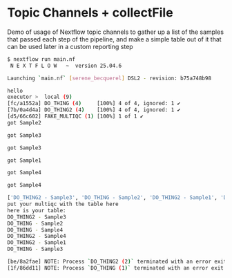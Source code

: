 # Topic Channels + collectFile

Demo of usage of Nextflow topic channels to gather up a list of the samples that passed each step of the pipeline, and make a simple table out of it that can be used later in a custom reporting step

```bash
$ nextflow run main.nf
 N E X T F L O W   ~  version 25.04.6

Launching `main.nf` [serene_becquerel] DSL2 - revision: b75a748b98

hello
executor >  local (9)
[fc/a1552a] DO_THING (4)     [100%] 4 of 4, ignored: 1 ✔
[7b/0a4d4a] DO_THING2 (4)    [100%] 4 of 4, ignored: 1 ✔
[d5/66c602] FAKE_MULTIQC (1) [100%] 1 of 1 ✔
got Sample2

got Sample3

got Sample3

got Sample1

got Sample4

got Sample4

['DO_THING2 - Sample3', 'DO_THING - Sample2', 'DO_THING2 - Sample1', 'DO_THING - Sample3', 'DO_THING2 - Sample4', 'DO_THING - Sample4']
put your multiqc with the table here
here is your table:
DO_THING2 - Sample3
DO_THING - Sample2
DO_THING - Sample4
DO_THING2 - Sample4
DO_THING2 - Sample1
DO_THING - Sample3

[be/8a2fae] NOTE: Process `DO_THING2 (2)` terminated with an error exit status (1) -- Error is ignored
[1f/86dd11] NOTE: Process `DO_THING (1)` terminated with an error exit status (1) -- Error is ignored

```